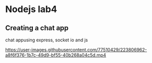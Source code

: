 # Nodejs lab4
## Creating a chat app
chat appusing express, socket io and js


https://user-images.githubusercontent.com/77510429/223806962-a8f6f376-1b7c-49d9-bf55-40b268a04c5d.mp4

